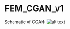 # FEM_CGAN_v1


Schematic of CGAN:
![alt text]([http://url/to/img.png](https://www.google.com/url?sa=i&url=https%3A%2F%2Flearnopencv.com%2Fconditional-gan-cgan-in-pytorch-and-tensorflow%2F&psig=AOvVaw1vhOcqTGZG6oU6zUOjRHE8&ust=1692855605779000&source=images&cd=vfe&opi=89978449&ved=0CBAQjRxqFwoTCODp4dqI8oADFQAAAAAdAAAAABAE)https://www.google.com/url?sa=i&url=https%3A%2F%2Flearnopencv.com%2Fconditional-gan-cgan-in-pytorch-and-tensorflow%2F&psig=AOvVaw1vhOcqTGZG6oU6zUOjRHE8&ust=1692855605779000&source=images&cd=vfe&opi=89978449&ved=0CBAQjRxqFwoTCODp4dqI8oADFQAAAAAdAAAAABAE)
